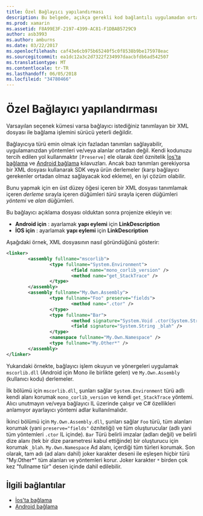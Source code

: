 ```yaml
---
title: Özel Bağlayıcı yapılandırması
description: Bu belgede, açıkça gerekli kod bağlantılı uygulamadan ortadan değil sağlama bağlayıcı yapılandırmak için kullanılan bir XML dosyası açıklanmaktadır.
ms.prod: xamarin
ms.assetid: F8A99E3F-2197-4399-AC81-F1DBAB5729C9
author: asb3993
ms.author: amburns
ms.date: 03/22/2017
ms.openlocfilehash: caf43e6cb975b65240f5c0f8538b9be175978eac
ms.sourcegitcommit: ea1dc12a3c2d7322f234997daacbfdb6ad542507
ms.translationtype: MT
ms.contentlocale: tr-TR
ms.lasthandoff: 06/05/2018
ms.locfileid: "34780466"
---
```

# <a name="custom-linker-configuration"></a>Özel Bağlayıcı yapılandırması

Varsayılan seçenek kümesi varsa bağlayıcı istediğiniz tanımlayan bir XML dosyası ile bağlama işlemini sürücü yeterli değildir.

Bağlayıcıya türü emin olmak için fazladan tanımları sağlayabilir, uygulamanızdan yöntemleri ve/veya alanlar ortadan değil. Kendi kodunuzu tercih edilen yol kullanmaktır `[Preserve]` ele olarak özel öznitelik [İos'ta bağlama](~/ios/deploy-test/linker.md) ve [Android bağlama](~/android/deploy-test/linker.md) kılavuzları.
Ancak bazı tanımları gerekiyorsa bir XML dosyası kullanarak SDK veya ürün derlemeler (karşı bağlayıcı gerekenler ortadan olmaz sağlayacak kod ekleme), en iyi çözüm olabilir.

Bunu yapmak için en üst düzey öğesi içeren bir XML dosyası tanımlamak <linker> içeren *derleme* sırayla içeren düğümleri *türü* sırayla içeren düğümleri *yöntemi* ve *alan* düğümleri.

Bu bağlayıcı açıklama dosyası olduktan sonra projenize ekleyin ve:

-  **Android için** : ayarlamak **yapı eylemi** için **LinkDescription**
-  **İOS için** : ayarlamak **yapı eylemi** için **LinkDescription**


Aşağıdaki örnek, XML dosyasının nasıl göründüğünü gösterir:

```xml
<linker>
        <assembly fullname="mscorlib">
                <type fullname="System.Environment">
                        <field name="mono_corlib_version" />
                        <method name="get_StackTrace" />
                </type>
        </assembly>
        <assembly fullname="My.Own.Assembly">
                <type fullname="Foo" preserve="fields">
                        <method name=".ctor" />
                </type>
                <type fullname="Bar">
                        <method signature="System.Void .ctor(System.String)" />
                        <field signature="System.String _blah" />
                </type>
                <namespace fullname="My.Own.Namespace" />
                <type fullname="My.Other*" />
        </assembly>
</linker>
```

Yukarıdaki örnekte, bağlayıcı işlem okuyun ve yönergeleri uygulamak `mscorlib.dll` (Android için Mono ile birlikte gelen) ve `My.Own.Assembly` (kullanıcı kodu) derlemeler.

İlk bölümü için `mscorlib.dll`, şunları sağlar `System.Environment` türü adlı kendi alanı korumak `mono_corlib_version` ve kendi `get_StackTrace` yöntemi.
Alıcı unutmayın ve/veya bağlayıcı IL üzerinde çalışır ve C# özellikleri anlamıyor ayarlayıcı yöntemi adlar kullanılmalıdır.

İkinci bölümü için `My.Own.Assembly.dll`, şunları sağlar `Foo` türü, tüm alanları korumak (yani `preserve="fields"` özniteliği) ve tüm oluşturucular (adlı yani tüm yöntemleri `.ctor` IL içinde). `Bar` Türü belirli imzalar (adları değil) ve belirli dize alanı (tek bir dize parametresi kabul ettiğinde) bir oluşturucu için korumak `_blah`.
`My.Own.Namespace` Ad alanı, içerdiği tüm türleri korumak.
Son olarak, tam adı (ad alanı dahil) joker karakter deseni ile eşleşen hiçbir türü "My.Other\*" tüm alanları ve yöntemleri korur. Joker karakter `*` birden çok kez "fullname tür" desen içinde dahil edilebilir.



## <a name="related-links"></a>İlgili bağlantılar

- [İos'ta bağlama](~/ios/deploy-test/linker.md)
- [Android bağlama](~/android/deploy-test/linker.md)
